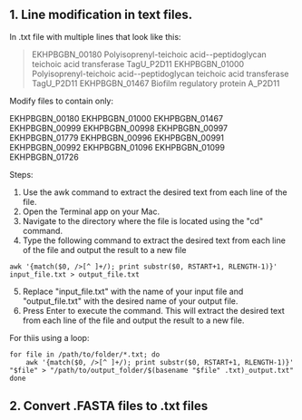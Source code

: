 ## 1. Line modification in text files.
In .txt file with multiple lines that look like this: 

>EKHPBGBN_00180 Polyisoprenyl-teichoic acid--peptidoglycan teichoic acid transferase TagU_P2D11
>EKHPBGBN_01000 Polyisoprenyl-teichoic acid--peptidoglycan teichoic acid transferase TagU_P2D11
>EKHPBGBN_01467 Biofilm regulatory protein A_P2D11

Modify files to contain only:

EKHPBGBN_00180
EKHPBGBN_01000
EKHPBGBN_01467
EKHPBGBN_00999
EKHPBGBN_00998
EKHPBGBN_00997
EKHPBGBN_01779
EKHPBGBN_00996
EKHPBGBN_00991
EKHPBGBN_00992
EKHPBGBN_01096
EKHPBGBN_01099
EKHPBGBN_01726

Steps:
1. Use the awk command to extract the desired text from each line of the file.
2. Open the Terminal app on your Mac.
3. Navigate to the directory where the file is located using the "cd" command. 
4. Type the following command to extract the desired text from each line of the file and output the result to a new file

```
awk '{match($0, />[^ ]+/); print substr($0, RSTART+1, RLENGTH-1)}' input_file.txt > output_file.txt
```
5. Replace "input_file.txt" with the name of your input file and "output_file.txt" with the desired name of your output file.
6. Press Enter to execute the command. This will extract the desired text from each line of the file and output the result to a new file.

For thiis using a loop:
```
for file in /path/to/folder/*.txt; do
    awk '{match($0, />[^ ]+/); print substr($0, RSTART+1, RLENGTH-1)}' "$file" > "/path/to/output_folder/$(basename "$file" .txt)_output.txt"
done
```
## 2. Convert .FASTA files to .txt files


